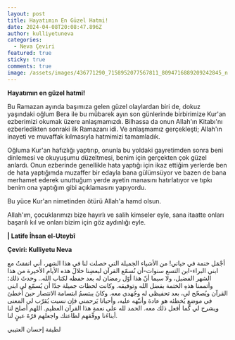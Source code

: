 ```yaml
---
layout: post
title: Hayatımın En Güzel Hatmi!
date: 2024-04-08T20:08:47.896Z
author: kulliyetuneva
categories:
  - Neva Çeviri
featured: true
sticky: true
comments: true
image: /assets/images/436771290_7158952077567811_8094716889209242845_n.jpg
---
```

**Hayatımın en güzel hatmi!** 



Bu Ramazan ayında başımıza gelen güzel olaylardan biri de, dokuz yaşındaki oğlum Bera ile bu mübarek ayın son günlerinde birbirimize Kur'an ezberimizi okumak üzere anlaşmamızdı. Bilhassa da onun Allah'ın Kitabı'nı ezberledikten sonraki ilk Ramazanı idi. Ve anlaşmamız gerçekleşti; Allah'ın inayeti ve muvaffak kılmasıyla hatmimizi tamamladık. 

Oğluma Kur'an hafızlığı yaptırıp, onunla bu yoldaki gayretimden sonra beni dinlemesi ve okuyuşumu düzeltmesi, benim için gerçekten çok güzel anlardı. Onun ezberinde genellikle hata yaptığı için ikaz ettiğim yerlerde ben de hata yaptığımda muzaffer bir edayla bana gülümsüyor ve bazen de bana merhamet ederek unuttuğum yerde ayetin manasını hatırlatıyor ve tıpkı benim ona yaptığım gibi açıklamasını yapıyordu. 

Bu yüce Kur'an nimetinden ötürü Allah'a hamd olsun. 

Allah'ım, çocuklarımızı bize hayırlı ve salih kimseler eyle, sana itaatte onları başarılı kıl ve onları bizim için göz aydınlığı eyle. 



**\| Latife İhsan el-Uteybî**

**Çeviri: Kulliyetu Neva**



أجْمَل ختمة في حياتي! من الأشياء الجميلة التي حصلت لنا في هذا الشهر، أني اتفقتُ مع ابني البراء-ابن التسع سنوات-أن نُسمّع القرآن لبعضِنا خلالَ هذه الأيام الأخيرة من هذا الشهر الفضيل، ولا سيما أنّ هذا أوّل رمضان له بعد حفظه لكتاب الله.. وحدثَ ذلك؛ وأتممنا هذهِ الختمة بفضل الله وتوفيقه. وكانت لحظات جميلة جدًا أن يُسمّع لي ابني القرآن ويُصحّح لي، بعد تحفيظي له وجُهدي معه. وكانَ يبتسمُ ابتسامة الانتصار حينَ أُخطئ في موضعٍ يُخطئه هو عادة وأنبّهه عليه، وأحيانا يَرحمني فإن نسيت يُقرّب لي المعنى ويشرح لي كما أفعل ذلك معه. الحمد لله على نعمةِ هذا القرآن العظيم. اللهم أصلح لنا أبناءَنا ووفّقهم لطاعتك واجعلهم قرّةَ عينٍ لنا. 



لطيفة إحسان العتيبي